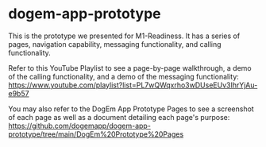 # dogem-app-prototype
This is the prototype we presented for M1-Readiness. It has a series of pages, navigation capability, messaging functionality, and calling functionality.

Refer to this YouTube Playlist to see a page-by-page walkthrough, a demo of the calling functionality, and a demo of the messaging functionality: https://www.youtube.com/playlist?list=PL7wQWqxrho3wDUseEUv3IhrYjAu-e9b57

You may also refer to the DogEm App Prototype Pages to see a screenshot of each page as well as a document detailing each page's purpose: https://github.com/dogemapp/dogem-app-prototype/tree/main/DogEm%20Prototype%20Pages
